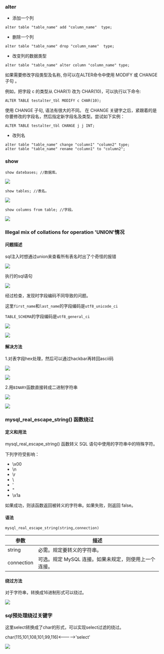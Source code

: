 ### alter

- 添加一个列

```
alter table "table_name" add "column_name"  type;
```

- 删除一个列

```
alter table "table_name" drop "column_name"  type;
```

- 改变列的数据类型

```
alter table "table_name" alter column "column_name" type;
```
如果需要修改字段类型及名称, 你可以在ALTER命令中使用 MODIFY 或 CHANGE 子句 。

例如，把字段 c 的类型从 CHAR(1) 改为 CHAR(10)，可以执行以下命令:

```
ALTER TABLE testalter_tbl MODIFY c CHAR(10);
```

 使用 CHANGE 子句, 语法有很大的不同。 在 CHANGE 关键字之后，紧跟着的是你要修改的字段名，然后指定新字段名及类型。尝试如下实例： 

```
ALTER TABLE testalter_tbl CHANGE j j INT;
```

- 改列名

```
alter table "table_name" change "column1" "column2" type;
alter table "table_name" rename "column1" to "column2";
```





### show

```
show datebases; //数据库。
```

![](11.png)

```
show tables; //表名。
```

![](10.png)

```
show columns from table; //字段。
```

![](12.png)



### Illegal mix of collations for operation 'UNION'情况

#### 问题描述

sql注入时想通过union来查看所有表名时出了个奇怪的报错

![](1.png)

执行的sql语句

![](2.png)

经过检查，发现时字段编码不同导致的问题。

这里`first_name`和`last_name`的字段编码是`utf8_unicode_ci`

`TABLE_SCHEMA`的字段编码是`utf8_general_ci`

![](3.png)

![](4.png)

#### 解决方法

1.对表字段hex处理，然后可以通过hackbar再转回ascii码

![](5.png)

![](6.png)

2.用`BINARY`函数直接转成二进制字符串

![](7.png)

![](8.png)



### mysql_real_escape_string() 函数绕过

#### 定义和用法

mysql_real_escape_string() 函数转义 SQL 语句中使用的字符串中的特殊字符。

下列字符受影响：

- \x00
- \n
- \r
- \
- '
- "
- \x1a

如果成功，则该函数返回被转义的字符串。如果失败，则返回 false。

#### 语法

```
mysql_real_escape_string(string,connection)
```

| 参数       | 描述                                                  |
| ---------- | ----------------------------------------------------- |
| string     | 必需。规定要转义的字符串。                            |
| connection | 可选。规定 MySQL 连接。如果未规定，则使用上一个连接。 |

#### 绕过方法

对于字符串，转换成16进制形式可以绕过。

![](9.png)



### sql预处理绕过关键字

这里select转换成了char的形式，可以实现select过滤的绕过。

 char(115,101,108,101,99,116)<----->'select' 

![](13.png)